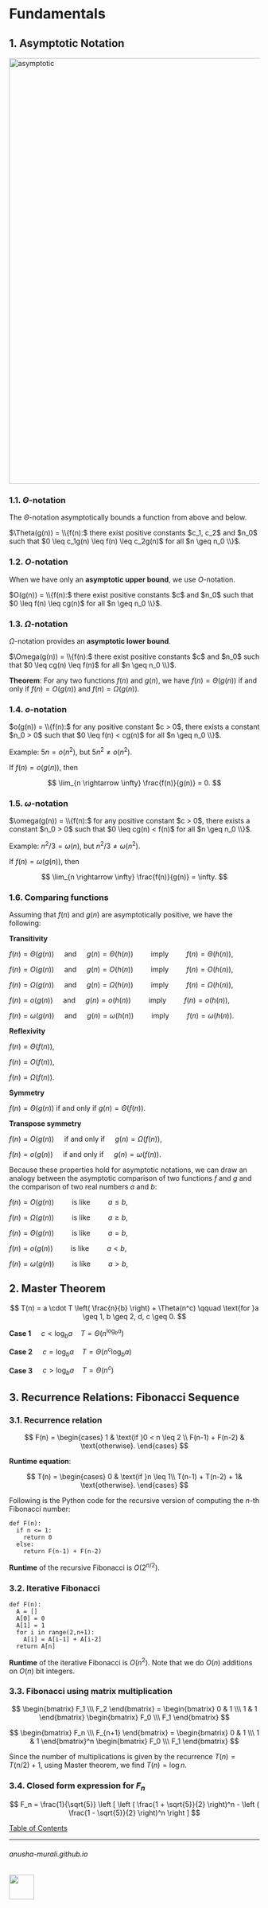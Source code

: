 # Fundamentals

## 1. Asymptotic Notation

<img width="856" alt="asymptotic" src="https://github.com/anusha-murali/anusha-murali.github.io/assets/111596338/cb2a42a0-56f8-4d5c-ac7e-4f37d72f9967">


### 1.1. $\Theta$-notation

The $\Theta$-notation asymptotically bounds a function from above and below.

$\Theta(g(n)) = \\{f(n):$ there exist positive constants $c_1, c_2$ and $n_0$ such that $0 \leq c_1g(n) \leq f(n) \leq c_2g(n)$ for all $n \geq n_0 \\}$.

### 1.2. $O$-notation

When we have only an **asymptotic upper bound**, we use $O$-notation.

$O(g(n)) = \\{f(n):$ there exist positive constants $c$ and $n_0$ such that $0  \leq f(n) \leq cg(n)$ for all $n \geq n_0 \\}$.


### 1.3. $\Omega$-notation

$\Omega$-notation provides an **asymptotic lower bound**.

$\Omega(g(n)) = \\{f(n):$ there exist positive constants $c$ and $n_0$ such that $0  \leq  cg(n) \leq f(n)$ for all $n \geq n_0 \\}$.


**Theorem**: For any two functions $f(n)$ and $g(n)$, we have $f(n) = \Theta(g(n))$ if and only if $f(n) = O(g(n))$ and $f(n) = \Omega(g(n))$.


### 1.4. $o$-notation

$o(g(n)) = \\{f(n):$ for any positive constant $c > 0$, there exists a constant $n_0 > 0$ such that $0  \leq f(n) < cg(n)$ for all $n \geq n_0 \\}$.

Example: $5n = o(n^2)$, but $5n^2 \neq o(n^2)$.

If $f(n) = o(g(n))$, then

$$
\lim_{n \rightarrow \infty} \frac{f(n)}{g(n)} = 0.
$$


### 1.5. $\omega$-notation

$\omega(g(n)) = \\{f(n):$ for any positive constant $c > 0$, there exists a constant $n_0 > 0$ such that $0  \leq  cg(n) < f(n)$ for all $n \geq n_0 \\}$.

Example: $n^2/3 = \omega(n)$, but $n^2/3 \neq \omega(n^2)$.

If $f(n) = \omega(g(n))$, then

$$
\lim_{n \rightarrow \infty} \frac{f(n)}{g(n)} = \infty.
$$

### 1.6. Comparing functions

Assuming that $f(n)$ and $g(n)$ are asymptotically positive, we have the following:

**Transitivity**

$f(n) = \Theta(g(n))\quad$ and $\quad g(n) = \Theta(h(n))\qquad$ imply $\qquad f(n) = \Theta(h(n))$,

$f(n) = O(g(n))\quad$ and $\quad g(n) = O(h(n))\qquad$ imply $\qquad f(n) = O(h(n))$,

$f(n) = \Omega(g(n))\quad$ and $\quad g(n) = \Omega(h(n))\qquad$ imply $\qquad f(n) = \Omega(h(n))$,

$f(n) = o(g(n))\quad$ and $\quad g(n) = o(h(n))\qquad$ imply $\qquad f(n) = o(h(n))$,

$f(n) = \omega(g(n))\quad$ and $\quad g(n) = \omega(h(n))\qquad$ imply $\qquad f(n) = \omega(h(n))$.

**Reflexivity**

$f(n) = \Theta(f(n))$,

$f(n) = O(f(n))$,

$f(n) = \Omega(f(n))$.


**Symmetry**

$f(n) = \Theta(g(n))$ if and only if $g(n) = \Theta(f(n))$.


**Transpose symmetry**

$f(n) = O(g(n))\quad$ if and only if $\quad g(n) = \Omega(f(n))$,

$f(n) = o(g(n))\quad$ if and only if $\quad g(n) = \omega(f(n))$.


Because these properties hold for asymptotic notations, we can draw an analogy between the asymptotic comparison of two functions $f$ and $g$ and the comparison of two real numbers $a$ and $b$:


$f(n) = O(g(n))\qquad$ is like $\qquad a\leq b$,

$f(n) = \Omega(g(n))\qquad$ is like $\qquad a\geq b$,

$f(n) = \Theta(g(n))\qquad$ is like $\qquad a = b$,

$f(n) = o(g(n))\qquad$ is like $\qquad a <  b$,

$f(n) = \omega(g(n))\qquad$ is like $\qquad a > b$,

## 2. Master Theorem

$$
T(n) = a \cdot T \left( \frac{n}{b} \right) + \Theta(n^c) \qquad \text{for }a \geq 1, b \geq 2, d, c \geq 0.
$$

**Case 1** $\quad c < \log_b a \quad T = \Theta(n^{\log_b a})$

**Case 2** $\quad c = \log_b a \quad T = \Theta(n^c \log_b a)$

**Case 3** $\quad c > \log_b a \quad T = \Theta(n^c)$


## 3. Recurrence Relations: Fibonacci Sequence

### 3.1. Recurrence relation

$$
F(n) =
\begin{cases}
1 & \text{if }0 < n \leq 2 \\
F(n-1) + F(n-2) & \text{otherwise}.
\end{cases}
$$

**Runtime equation**:

$$
T(n) =
\begin{cases}
0 & \text{if }n \leq 1\\
T(n-1) + T(n-2) + 1& \text{otherwise}.
\end{cases}
$$

Following is the Python code for the recursive version of computing the $n$-th Fibonacci number:

```
def F(n):
  if n <= 1:
    return 0
  else:
    return F(n-1) + F(n-2)
```

**Runtime** of the recursive Fibonacci is $O(2^{n/2})$.

### 3.2. Iterative Fibonacci

```
def F(n):
  A = []
  A[0] = 0
  A[1] = 1
  for i in range(2,n+1):
    A[i] = A[i-1] + A[i-2]
  return A[n]
```

**Runtime** of the iterative Fibonacci is $O(n^2)$. Note that we do $O(n)$ additions on $O(n)$ bit integers.

### 3.3. Fibonacci using matrix multiplication

$$
\begin{bmatrix} F_1 \\\ F_2 \end{bmatrix}  = \begin{bmatrix} 0 & 1 \\\ 1 & 1  \end{bmatrix} \begin{bmatrix} F_0 \\\ F_1 \end{bmatrix}
$$

$$
\begin{bmatrix} F_n \\\ F_{n+1} \end{bmatrix}  = \begin{bmatrix} 0 & 1 \\\ 1 & 1  \end{bmatrix}^n \begin{bmatrix} F_0 \\\ F_1 \end{bmatrix}
$$

Since the number of multiplications is given by the recurrence $T(n) = T(n/2) +1$, using Master theorem, we find $T(n) = \log n$.

### 3.4. Closed form expression for $F_n$

$$
F_n = \frac{1}{\sqrt{5}} \left [ \left ( \frac{1 + \sqrt{5}}{2} \right)^n - \left ( \frac{1 - \sqrt{5}}{2} \right)^n \right ]
$$


[Table of Contents](./index.md)
<!--
![111596338](https://github.com/anusha-murali/anusha-murali.github.io/assets/111596338/639243aa-2857-4595-a65a-7852762bb002)
-->

* * *
###### anusha-murali.github.io

<img src="https://github.com/anusha-murali/anusha-murali.github.io/assets/111596338/639243aa-2857-4595-a65a-7852762bb002" width="50" height="50"/>
